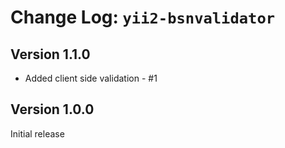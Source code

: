 Change Log: `yii2-bsnvalidator`
===========================

## Version 1.1.0

- Added client side validation - #1

## Version 1.0.0

Initial release